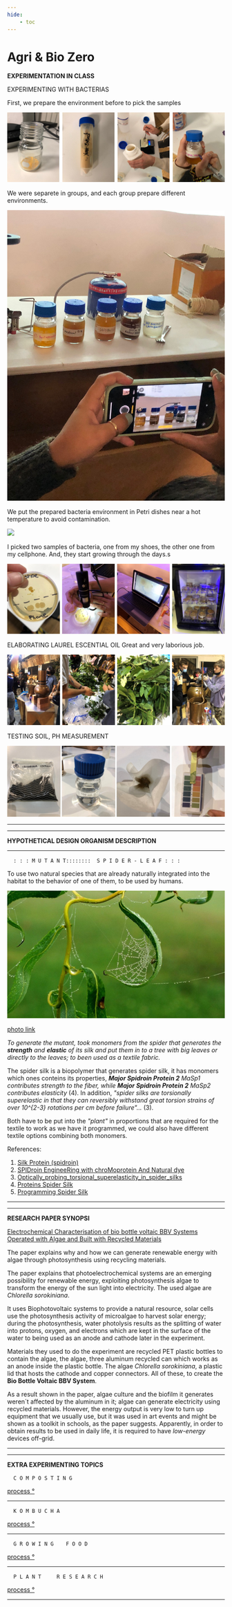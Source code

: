 ```yaml
---
hide:
    - toc
---
```


# Agri & Bio Zero

**EXPERIMENTATION IN CLASS**

EXPERIMENTING WITH BACTERIAS

First, we prepare the environment before to pick the samples

![](../images/ab0.jpg)

We were separete in groups, and each group prepare different environments.

![](../images/ab00.jpg)

We put the prepared bacteria environment in Petri dishes near a hot temperature to avoid contamination.

![](../images/ab000.gif)

I picked two samples of bacteria, one from my shoes, the other one from my cellphone. And, they start growing through the days.s

![](../images/ab1.jpg)

ELABORATING LAUREL ESCENTIAL OIL 
Great and very laborious job.

![](../images/ab2.jpg)

TESTING SOIL, PH MEASUREMENT

![](../images/ab3.jpg)

*********
*********
**HYPOTHETICAL DESIGN ORGANISM DESCRIPTION**
*********
      : : : M U T A N T::::::::  S P I D E R - L E A F : : :
To use two natural species that are already naturally integrated into the habitat to the behavior of one of them, to be used by humans.

![](../images/ab10.jpg)

[photo link ](https://www.flickr.com/photos/gairid/3955238773/)

>
*To generate the mutant, took monomers from the spider that generates the* ***strength*** *and* ***elastic*** *of its silk and put them in to a tree with big leaves or directly to the leaves; to been used as a textile fabric.*
>



The spider silk is a biopolymer that generates spider silk, it has monomers which ones conteins its properties, ***Major Spidroin Protein 2*** *MaSp1 contributes strength to the fiber, while* ***Major Spidroin Protein 2*** *MaSp2 contributes elasticity* (4). In addition, *"spider silks are torsionally superelastic in that they can reversibly withstand great torsion strains of over 10^{2-3} rotations per cm before failure"...* (3).

Both have to be put into the *"plant"* in proportions that are required for  the textile to work as we have it programmed, we could also have different textile options combining both monomers.

References:

1. [Silk Protein (spidroin)](http://parts.igem.org/wiki/index.php/Part:BBa_K3264000)
2. [SPIDroin EngineeRing with chroMoprotein And Natural dye](https://2019.igem.org/Team:GreatBay_SZ)
3. [Optically_probing_torsional_superelasticity_in_spider_silks](https://www.researchgate.net/publication/260705644_Optically_probing_torsional_superelasticity_in_spider_silks)
4. [Proteins Spider Silk](/http://parts.igem.org/Part:BBa_K1763002)
5. [Programming Spider Silk](http://2015.igem.org/Team:UCLA/Project/Programming_Spider_Silk)


*********
*********
**RESEARCH PAPER SYNOPSI**

>
[Electrochemical Characterisation of bio bottle voltaic BBV Systems Operated with Algae and Built with Recycled Materials](https://www.researchgate.net/publication/324589610_Electrochemical_Characterisation_of_Bio-Bottle-Voltaic_BBV_Systems_Operated_with_Algae_and_Built_with_Recycled_Materials)
>

The paper explains why and how we can generate renewable energy with algae through photosynthesis using recycling materials.

The paper explains that photoelectrochemical systems are an emerging possibility for renewable energy, exploiting photosynthesis algae to transform the energy of the sun light into electricity. The used algae are *Chlorella sorokiniana*. 

It uses Biophotovoltaic systems to provide a natural resource, solar cells use the photosynthesis activity of microalgae to harvest solar energy; during the photosynthesis, water photolysis results as the splitting of water into protons, oxygen, and electrons which are kept in the surface of the water to being used as an anode and cathode later in the experiment.

Materials they used to do the experiment are recycled PET plastic bottles to contain the algae, the algae, three aluminum recycled can which works as an anode inside the plastic bottle. The algae *Chlorella sorokiniana*, a plastic lid that hosts the cathode and copper connectors. All of these, to create the **Bio Bottle Voltaic BBV System**.

As a result shown in the paper, algae culture and the biofilm it generates weren´t affected by the aluminum in it; algae can generate electricity using recycled materials. However, the energy output is very low to turn up equipment that we usually use, but it was used in art events and might be shown as a toolkit in schools, as the paper suggests. Apparently, in order to obtain results to be used in daily life, it is required to have *low-energy* devices off-grid.

*********
*********
**EXTRA EXPERIMENTING TOPICS**

      C O M P O S T I N G
[process °](https://fiorella-jaramillo.github.io/fmjg/About/composting/)
*********
      K O M B U C H A
[process °](https://fiorella-jaramillo.github.io/fmjg/About/kombucha/)        
***************************
      G R O W I N G    F O O D
[process °](https://fiorella-jaramillo.github.io/fmjg/About/growing%20food/)
******************
      P L A N T     R E S E A R C H  
[process °](https://fiorella-jaramillo.github.io/fmjg/About/plant%20research/)
 *********   
